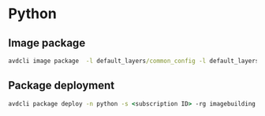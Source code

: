 # Python

## Image package

```cmd
avdcli image package  -l default_layers/common_config -l default_layers/clean -l default_layers/vdot -l default_layers/vdi_browser -l default_layers/scripts_setup -l default_layers/network_lockdown -l images/python --overwrite
```


## Package deployment

```cmd
avdcli package deploy -n python -s <subscription ID> -rg imagebuilding -r "https://<name of storage account>.blob.core.windows.net/<name of container>" -dto out/resolved_template.json --start
```